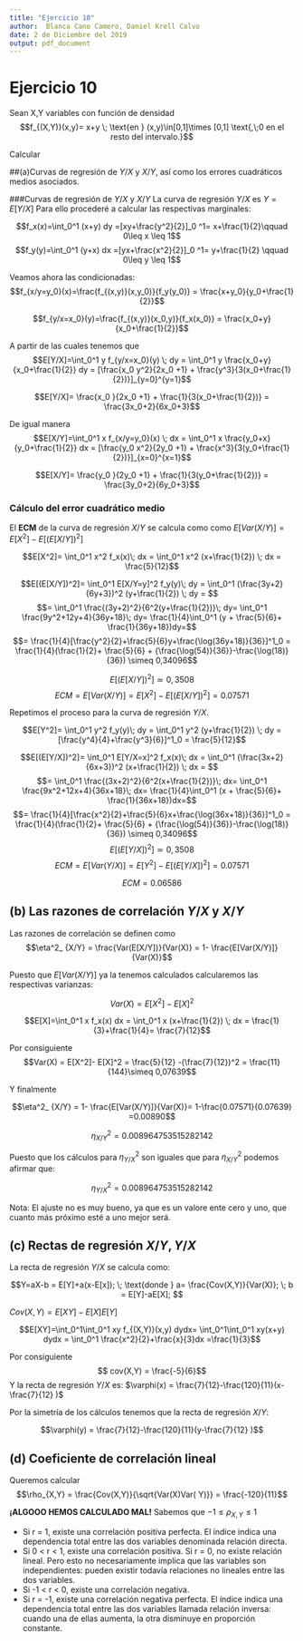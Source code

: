 ```yaml
---
title: "Ejercicio 10"
author:  Blanca Cano Camero, Daniel Krell Calvo
date: 2 de Diciembre del 2019
output: pdf_document
---
```

# Ejercicio 10

Sean X,Y variables con función de densidad
$$f_{(X,Y)}(x,y)= x+y \; \text{en } (x,y)\in[0,1]\times [0,1] \text{,\;0 en el resto del intervalo.}$$

Calcular

##(a)Curvas de regresión de $Y/X$ y $X/Y$,  así como los errores cuadráticos medios asociados.

###Curvas de regresión de $Y/X$ y $X/Y$
La curva de regresión  $Y/X$ es $Y=E[Y/X]$
Para ello procederé a calcular las respectivas marginales:

$$f_x(x)=\int_0^1 (x+y) dy =[xy+\frac{y^2}{2}]_0 ^1= x+\frac{1}{2}\qquad 0\leq x \leq 1$$
$$f_y(y)=\int_0^1 (y+x) dx =[yx+\frac{x^2}{2}]_0 ^1= y+\frac{1}{2} \qquad 0\leq y \leq 1$$

Veamos ahora las condicionadas:
$$f_{x/y=y_0}(x)=\frac{f_{(x,y)}(x,y_0)}{f_y(y_0)} = \frac{x+y_0}{y_0+\frac{1}{2}}$$

$$f_{y/x=x_0}(y)=\frac{f_{(x,y)}(x_0,y)}{f_x(x_0)} = \frac{x_0+y}{x_0+\frac{1}{2}}$$

A partir de las cuales tenemos que
$$E[Y/X]=\int_0^1 y f_{y/x=x_0}(y) \; dy =
\int_0^1  y \frac{x_0+y}{x_0+\frac{1}{2}} dy =
[\frac{x_0 y^2}{2x_0 +1}  +  \frac{y^3}{3(x_0+\frac{1}{2})}]_{y=0}^{y=1}$$

$$E[Y/X]= \frac{x_0 }{2x_0 +1}  +  \frac{1}{3(x_0+\frac{1}{2})} = \frac{3x_0+2}{6x_0+3}$$


De igual manera
$$E[X/Y]=\int_0^1 x f_{x/y=y_0}(x) \; dx =
\int_0^1  x \frac{y_0+x}{y_0+\frac{1}{2}} dx =
[\frac{y_0 x^2}{2y_0 +1}  +  \frac{x^3}{3(y_0+\frac{1}{2})}]_{x=0}^{x=1}$$

$$E[X/Y]= \frac{y_0 }{2y_0 +1}  +  \frac{1}{3(y_0+\frac{1}{2})} = \frac{3y_0+2}{6y_0+3}$$


### Cálculo del error cuadrático medio

El **ECM** de la curva de regresión $X/Y$ se calcula como  como $E[Var(X/Y)] = E[X^2]-E[(E[X/Y])^2]$

$$E[X^2]= \int_0^1 x^2 f_x(x)\; dx =
\int_0^1 x^2 (x+\frac{1}{2}) \; dx =
\frac{5}{12}$$

<!--
Comento esto porque no se si esta bien.
He puesto una version analoga a la que yo he hecho con la Y
$$E[(E[X/Y])^2]=
\int_0^1 E[X/Y=y]^2 f_y(y)\; dy =
\int_0^1 (\frac{3y+2}{6y+3})^2 (y+\frac{1}{2}) \; dy = $$ $$= \int_0^1 \frac{(3y+2)^2}{6^2(y+\frac{1}{2})}\; dy=
\int_0^1 \frac{9y^2+12y+4}{36y+18}\; dy=
\frac{1}{4}\int_0^1 (y + \frac{10}{36}+ \frac{11}{36y+18})dy=$$ $$=
\frac{1}{s un medio 4}(\frac{1}{2}+ \frac{10}{36} + \frac{11}{36}\log{(\frac{36+18}{18}})) \simeq 0,27836$$


$$ECM = E[Var(X/Y)] = E[X^2]-E[(E[X/Y])^2]=0.695$$
//he cambiado el signo, que antes tenía un menos
-->

$$E[(E[X/Y])^2]=
\int_0^1 E[X/Y=y]^2 f_y(y)\; dy =
\int_0^1 (\frac{3y+2}{6y+3})^2 (y+\frac{1}{2}) \; dy = $$ $$= \int_0^1 \frac{(3y+2)^2}{6^2(y+\frac{1}{2})}\; dy=
\int_0^1 \frac{9y^2+12y+4}{36y+18}\; dy=
\frac{1}{4}\int_0^1 (y + \frac{5}{6}+ \frac{1}{36y+18})dy=$$ $$=
\frac{1}{4}[\frac{y^2}{2}+\frac{5}{6}y+\frac{\log(36y+18)}{36}]^1_0 =
\frac{1}{4}(\frac{1}{2}+ \frac{5}{6} + {\frac{\log(54)}{36}}-\frac{\log(18)}{36}) \simeq 0,34096$$

$$E[(E[X/Y])^2] \simeq 0,3508$$
$$ECM = E[Var(X/Y)] = E[X^2]-E[(E[X/Y])^2]=0.07571$$


Repetimos el proceso para la curva de regresión $Y/X$.

$$E[Y^2]= \int_0^1 y^2 f_y(y)\; dy =
\int_0^1 y^2 (y+\frac{1}{2}) \; dy = [\frac{y^4}{4}+\frac{y^3}{6}]^1_0 =
\frac{5}{12}$$

$$E[(E[Y/X])^2]=
\int_0^1 E[Y/X=x]^2 f_x(x)\; dx =
\int_0^1 (\frac{3x+2}{6x+3})^2 (x+\frac{1}{2}) \; dx = $$ $$= \int_0^1 \frac{(3x+2)^2}{6^2(x+\frac{1}{2})}\; dx=
\int_0^1 \frac{9x^2+12x+4}{36x+18}\; dx=
\frac{1}{4}\int_0^1 (x + \frac{5}{6}+ \frac{1}{36x+18})dx=$$ $$=
\frac{1}{4}[\frac{x^2}{2}+\frac{5}{6}x+\frac{\log(36x+18)}{36}]^1_0 =
\frac{1}{4}(\frac{1}{2}+ \frac{5}{6} + {\frac{\log(54)}{36}}-\frac{\log(18)}{36}) \simeq 0,34096$$
$$E[(E[Y/X])^2] \simeq 0,3508$$
$$ECM = E[Var(Y/X)] = E[Y^2]-E[(E[Y/X])^2]=0.07571$$

$$ECM = 0.06586$$ 



## (b) Las razones de correlación $Y/X \text{ y } X/Y$

Las razones de correlación se definen como
$$\eta^2_ {X/Y} = \frac{Var(E[X/Y])}{Var(X)} =
1- \frac{E[Var(X/Y)]}{Var(X)}$$

Puesto que $E[Var(X/Y)]$ ya la tenemos calculados calcularemos las respectivas varianzas:

$$Var(X) = E[X^2]- E[X]^2$$

$$E[X]=\int_0^1 x f_x(x) dx =
\int_0^1 x (x+\frac{1}{2}) \; dx =
\frac{1}{3}+\frac{1}{4}= \frac{7}{12}$$

Por consiguiente
$$Var(X) = E[X^2]- E[X]^2 =
\frac{5}{12} -(\frac{7}{12})^2 = \frac{11}{144}\simeq 0,07639$$

Y finalmente

$$\eta^2_ {X/Y} =
1- \frac{E[Var(X/Y)]}{Var(X)}=
1-\frac{0.07571}{0.07639} =0.00890$$

$$\eta^2_ {X/Y} = 0.008964753515282142$$ 

Puesto que los cálculos para $\eta^2_ {Y/X}$ son iguales que para $\eta^2_ {X/Y}$ podemos afirmar que: 

$$\eta^2_ {Y/X}= 0.008964753515282142$$

Nota: El ajuste no es muy bueno, ya que es un valore ente cero y uno, que cuanto más próximo esté a uno mejor será. 

## (c) Rectas de regresión $X/Y, Y/X$

La recta de regresión $Y/X$ se calcula como:

$$Y=aX-b = E[Y]+a(x-E[x]); \; \text{donde } a= \frac{Cov(X,Y)}{Var(X)}; \; b = E[Y]-aE[X]; $$

$Cov(X,Y)=E[XY]-E[X]E[Y]$

$$E[XY]=\int_0^1\int_0^1 xy f_{(X,Y)}(x,y) dydx= \int_0^1\int_0^1 xy(x+y) dydx =
\int_0^1 \frac{x^2}{2}+\frac{x}{3}dx =\frac{1}{3}$$

Por consiguiente $$ cov(X,Y) = \frac{-5}{6}$$
Y la recta de regresión $Y/X$ es: $\varphi(x) = \frac{7}{12}-\frac{120}{11}(x-\frac{7}{12} )$

Por la simetría de los cálculos tenemos que la recta de regresión $X/Y$: 

$$\varphi(y) = \frac{7}{12}-\frac{120}{11}(y-\frac{7}{12} )$$
## (d) Coeficiente de correlación lineal

Queremos calcular
$$\rho_{X,Y} = \frac{Cov(X,Y)}{\sqrt{Var(X)Var( Y)}} = \frac{-120}{11}$$

**¡ALGOOO HEMOS CALCULADO MAL!**
 Sabemos que $-1 \leq \rho_{X,Y} \leq 1$ 
- Si r = 1, existe una correlación positiva perfecta. El índice indica una dependencia total entre las dos variables denominada relación directa.
- Si 0 < r < 1, existe una correlación positiva.
    Si r = 0, no existe relación lineal. Pero esto no necesariamente implica que las variables son independientes: pueden existir todavía relaciones no lineales entre las dos variables.
- Si -1 < r < 0, existe una correlación negativa.
- Si r = -1, existe una correlación negativa perfecta. El índice indica una dependencia total entre las dos variables llamada relación inversa: cuando una de ellas aumenta, la otra disminuye en proporción constante.
